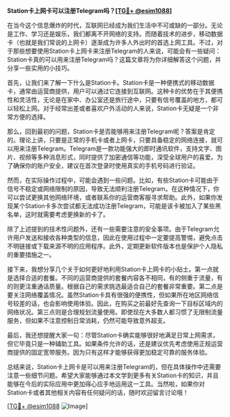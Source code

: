 **Station卡上网卡可以注册Telegram吗？[[TG💪+ @esim1088](https://t.me/s/esim1088)]**

在当今这个信息爆炸的时代，互联网已经成为我们生活中不可或缺的一部分。无论是工作、学习还是娱乐，我们都离不开网络的支持。而随着技术的进步，移动数据卡（也就是我们常说的上网卡）逐渐成为许多人外出时的首选上网工具。不过，对于那些想要使用Station卡上网卡来注册Telegram的人来说，可能会有一些疑问：Station卡真的可以用来注册Telegram吗？这篇文章将为你详细解答这个问题，并分享一些实用的小技巧。

首先，让我们来了解一下什么是Station卡。Station卡是一种便携式的移动数据卡，通常由运营商提供，用户可以通过它连接到互联网。这种卡的优势在于其便携性和灵活性，无论是在家中、办公室还是旅行途中，只要有信号覆盖的地方，都可以轻松上网。对于经常出差或者喜欢户外活动的人来说，Station卡无疑是一个非常方便的选择。

那么，回到最初的问题，Station卡是否能够用来注册Telegram呢？答案是肯定的。理论上讲，只要是正常的手机卡或者上网卡，只要具备稳定的网络连接，就可以用来注册Telegram。Telegram是一款功能强大的即时通讯软件，支持文字、图片、视频等多种消息形式，同时提供了加密通信等功能，深受全球用户的喜爱。为了确保你的账户安全，建议在首次登录时使用真实的手机号码进行验证。

然而，在实际操作过程中，可能会遇到一些问题。比如，有些Station卡可能由于信号不稳定或网络限制的原因，导致无法顺利注册Telegram。在这种情况下，你可以尝试更换其他网络环境，或者联系你的运营商客服寻求帮助。此外，如果你发现某个Station卡多次尝试都无法成功注册Telegram，可能是该卡被加入了某些黑名单，这时就需要考虑更换新的卡了。

除了上述提到的技术性问题外，还有一些需要注意的安全事项。由于Telegram允许用户发送和接收各种类型的信息，因此在使用过程中一定要提高警惕，避免点击不明链接或下载来源不明的应用程序。此外，定期更新软件版本也是保护个人隐私的重要措施之一。

接下来，我想分享几个关于如何更好地利用Station卡上网卡的小贴士。第一点就是选择合适的套餐。不同的运营商提供的套餐内容各不相同，有的侧重于流量，有的则更注重通话质量。根据自己的需求挑选最适合自己的套餐非常重要。第二点是要关注网络覆盖情况。虽然Station卡具有很强的便携性，但如果所在地区网络信号较差的话，也会影响使用体验。因此，在购买之前最好先查询一下目标区域内的网络状况。第三点则是合理规划流量使用。即使现在大多数人都习惯了无限制流量服务，但如果不注意控制日常消耗，仍然可能导致意外超支。

最后，我还想提醒大家一句：尽管Station卡确实能够很好地满足日常上网需求，但它毕竟只是一种辅助工具。如果条件允许的话，还是建议优先考虑使用正规运营商提供的固定宽带服务。因为只有这样才能够获得更加稳定可靠的服务体验。

总结来说，Station卡上网卡是可以用来注册Telegram的，但在具体操作中还需要注意一些细节问题。希望大家能够通过本文学到更多有关Station卡的知识，并且能够在今后的实际应用中更加得心应手地运用这一工具。当然啦，如果你对Station卡或者其他相关内容有任何疑问的话，随时欢迎留言讨论哦！

[[TG💪+ @esim1088](https://t.me/s/esim1088) ![Image](https://i.postimg.cc/4NQfJmqS/Snipaste-2025-05-13-00-14-12.png)]